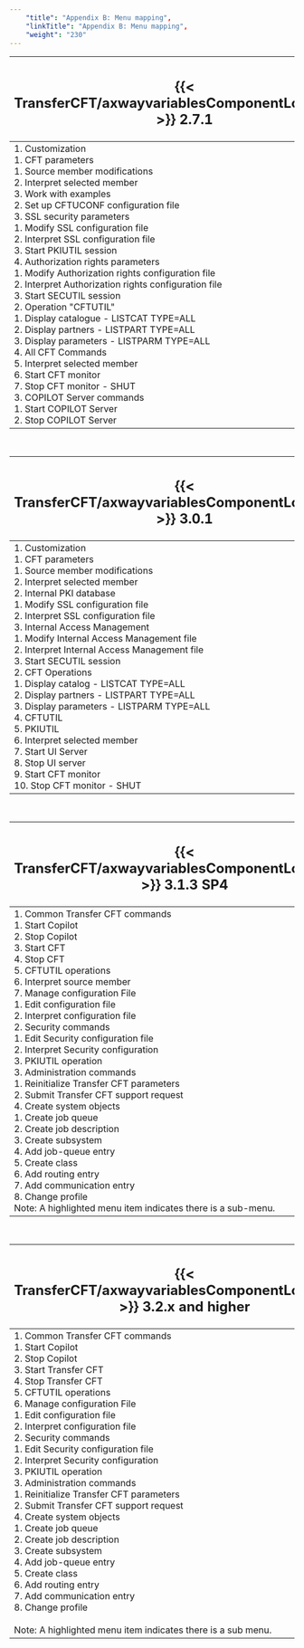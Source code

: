 ```yaml
---
    "title": "Appendix B: Menu mapping",
    "linkTitle": "Appendix B: Menu mapping",
    "weight": "230"
---
```


| <span id="_Toc429559254"></span> <h2 id="transfercftaxwayvariablescomponentlongname-2.7.1">{{< TransferCFT/axwayvariablesComponentLongName  >}} 2.7.1</h2>  |
| --- |
| 1. Customization <br/> 1. CFT parameters <br/> 1. Source member modifications <br/> 2. Interpret selected member <br/> 3. Work with examples <br/> 2. Set up CFTUCONF configuration file <br/> 3. SSL security parameters <br/> 1. Modify SSL configuration file <br/> 2. Interpret SSL configuration file<br/> 3. Start PKIUTIL session <br/> 4. Authorization rights parameters <br/> 1. Modify Authorization rights configuration file <br/> 2. Interpret Authorization rights configuration file <br/> 3. Start SECUTIL session <br/> 2. Operation &quot;CFTUTIL&quot; <br/> 1. Display catalogue - LISTCAT TYPE=ALL <br/> 2. Display partners - LISTPART TYPE=ALL <br/> 3. Display parameters - LISTPARM TYPE=ALL <br/> 4. All CFT Commands <br/> 5. Interpret selected member <br/> 6. Start CFT monitor <br/> 7. Stop CFT monitor - SHUT <br/> 3. COPILOT Server commands<br/> 1. Start COPILOT Server<br/> 2. Stop COPILOT Server |


 


| <span id="_Toc429559255"></span> <h2 id="transfercftaxwayvariablescomponentlongname-3.0.1">{{< TransferCFT/axwayvariablesComponentLongName  >}} 3.0.1</h2>  |
| --- |
| 1. Customization<br/> 1. CFT parameters<br/> 1. Source member modifications<br/> 2. Interpret selected member <br/> 2. Internal PKI database <br/> 1. Modify SSL configuration file <br/> 2. Interpret SSL configuration file<br/> 3. Internal Access Management<br/> 1. Modify Internal Access Management file <br/> 2. Interpret Internal Access Management file<br/> 3. Start SECUTIL session <br/> 2. CFT Operations<br/> 1. Display catalog - LISTCAT TYPE=ALL <br/> 2. Display partners - LISTPART TYPE=ALL <br/> 3. Display parameters - LISTPARM TYPE=ALL <br/> 4. CFTUTIL <br/> 5. PKIUTIL <br/> 6. Interpret selected member <br/> 7. Start UI Server <br/> 8. Stop UI server <br/> 9. Start CFT monitor <br/> 10. Stop CFT monitor - SHUT  |


 


| <h2 id="transfercftaxwayvariablescomponentlongname-3.1.3-sp4">{{< TransferCFT/axwayvariablesComponentLongName  >}} 3.1.3 SP4</h2>  |
| --- |
| 1. Common Transfer CFT commands <br/> 1. Start Copilot <br/> 2. Stop Copilot <br/> 3. Start CFT <br/> 4. Stop CFT <br/> 5. CFTUTIL operations <br/> 6. Interpret source member <br/> 7. Manage configuration File<br/> 1. Edit configuration file <br/> 2. Interpret configuration file<br/> 2. Security commands <br/> 1. Edit Security configuration file<br/> 2. Interpret Security configuration<br/> 3. PKIUTIL operation <br/> 3. Administration commands <br/> 1. Reinitialize Transfer CFT parameters<br/> 2. Submit Transfer CFT support request <br/> 4. Create system objects<br/> 1. Create job queue <br/> 2. Create job description <br/> 3. Create subsystem <br/> 4. Add job-queue entry <br/> 5. Create class <br/> 6. Add routing entry <br/> 7. Add communication entry <br/> 8. Change profile <br/> Note: A highlighted menu item indicates there is a sub-menu. |


 


| <h2 id="transfercftaxwayvariablescomponentlongname-3.2.x-and-higher">{{< TransferCFT/axwayvariablesComponentLongName  >}} 3.2.x and higher</h2>  |
| --- |
| 1. Common Transfer CFT commands <br/> 1. Start Copilot <br/> 2. Stop Copilot <br/> 3. Start Transfer CFT <br/> 4. Stop Transfer CFT <br/> 5. CFTUTIL operations <br/> 6. Manage configuration File<br/> 1. Edit configuration file <br/> 2. Interpret configuration file<br/> 2. Security commands <br/> 1. Edit Security configuration file<br/> 2. Interpret Security configuration<br/> 3. PKIUTIL operation <br/> 3. Administration commands <br/> 1. Reinitialize Transfer CFT parameters<br/> 2. Submit Transfer CFT support request <br/> 4. Create system objects<br/> 1. Create job queue <br/> 2. Create job description <br/> 3. Create subsystem <br/> 4. Add job-queue entry <br/> 5. Create class <br/> 6. Add routing entry <br/> 7. Add communication entry <br/> 8. Change profile <br/> <br/> Note: A highlighted menu item indicates there is a sub menu. |


